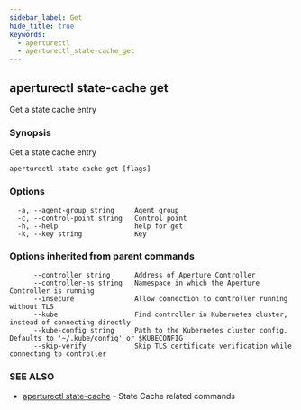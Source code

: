 ```yaml
---
sidebar_label: Get
hide_title: true
keywords:
  - aperturectl
  - aperturectl_state-cache_get
---
```


<!-- markdownlint-disable -->

## aperturectl state-cache get

Get a state cache entry

### Synopsis

Get a state cache entry

```
aperturectl state-cache get [flags]
```

### Options

```
  -a, --agent-group string     Agent group
  -c, --control-point string   Control point
  -h, --help                   help for get
  -k, --key string             Key
```

### Options inherited from parent commands

```
      --controller string      Address of Aperture Controller
      --controller-ns string   Namespace in which the Aperture Controller is running
      --insecure               Allow connection to controller running without TLS
      --kube                   Find controller in Kubernetes cluster, instead of connecting directly
      --kube-config string     Path to the Kubernetes cluster config. Defaults to '~/.kube/config' or $KUBECONFIG
      --skip-verify            Skip TLS certificate verification while connecting to controller
```

### SEE ALSO

- [aperturectl state-cache](/reference/aperture-cli/aperturectl/state-cache/state-cache.md) - State Cache related commands
